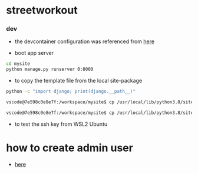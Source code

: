 # streetworkout

### dev
* the devcontainer configuration was referenced from [here](https://github.com/microsoft/vscode-dev-containers/tree/v0.109.0/containers/python-3-postgres)

* boot app server 
```bash
cd mysite
python manage.py runserver 0:8000
```

* to copy the template file from the local site-package
```bash
python -c "import django; print(django.__path__)"

vscode@7e598c0e8e7f:/workspace/mysite$ cp /usr/local/lib/python3.8/site-packages/django/contrib/admin/templates/admin/base_site.html templates/admin/

vscode@7e598c0e8e7f:/workspace/mysite$ cp /usr/local/lib/python3.8/site-packages/django/contrib/admin/templates/admin/index.html templates/admin/
```

* to test the ssh key from WSL2 Ubuntu

# how to create admin user
* [here](https://docs.djangoproject.com/en/3.0/intro/tutorial02/#introducing-the-django-admin)


